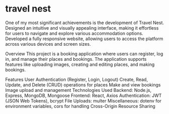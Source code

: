 ﻿# travel nest

One of my most significant achievements is the development of Travel Nest. Designed an intuitive and visually appealing interface, making it effortless for users to navigate and explore various accommodation options. Developed a fully responsive website, allowing users to access the platform across various devices and screen sizes.

Overview
This project is a booking application where users can register, log in, and manage their places and bookings. The application supports features like uploading images, creating and editing places, and making bookings.

Features
User Authentication (Register, Login, Logout)
Create, Read, Update, and Delete (CRUD) operations for places
Make and view bookings
Image upload and management
Technologies Used
Backend: Node.js, Express, MongoDB, Mongoose
Frontend: React, Axios
Authentication: JWT (JSON Web Tokens), bcrypt
File Uploads: multer
Miscellaneous: dotenv for environment variables, cors for handling Cross-Origin Resource Sharing

